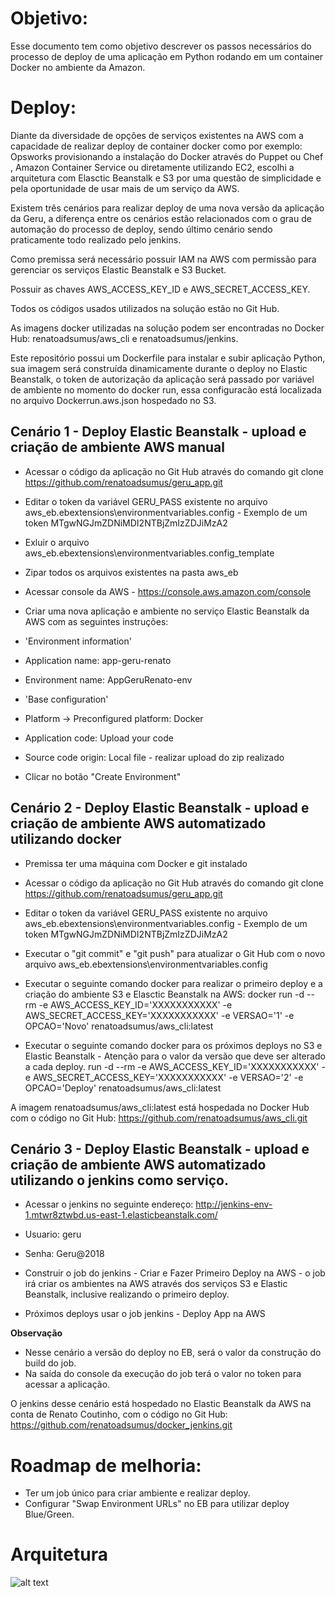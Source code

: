 # Objetivo:

Esse documento tem como objetivo descrever os passos necessários do processo de deploy de uma aplicação em Python rodando em um container Docker no ambiente da Amazon. 


# Deploy:

Diante da diversidade de opções de serviços existentes na AWS com a capacidade de realizar deploy de container docker como por exemplo: Opsworks provisionando a instalação do Docker através do Puppet ou Chef , Amazon Container Service ou diretamente utilizando EC2, escolhi a arquitetura com Elasctic Beanstalk e S3 por uma questão de simplicidade e pela oportunidade de usar mais de um serviço da AWS. 

Existem três cenários para realizar deploy de uma nova versão da aplicação da Geru, a diferença entre os cenários estão relacionados com o grau de automação do processo de deploy, sendo último cenário sendo praticamente todo realizado pelo jenkins.

Como premissa será necessário possuir IAM na AWS com permissão para gerenciar os serviços Elastic Beanstalk e S3 Bucket.

Possuir as chaves AWS_ACCESS_KEY_ID e AWS_SECRET_ACCESS_KEY.

Todos os códigos usados utilizados na solução estão no Git Hub.

As imagens docker utilizadas na solução podem ser encontradas no Docker Hub: renatoadsumus/aws_cli e renatoadsumus/jenkins.

Este repositório possui um Dockerfile para instalar e subir aplicação Python, sua imagem será construída dinamicamente durante o deploy no Elastic Beanstalk, o token de autorização da aplicação será passado por variável de ambiente no momento do docker run, essa configuracão está localizada no arquivo Dockerrun.aws.json hospedado no S3.

## Cenário 1 - Deploy Elastic Beanstalk - upload e criação de ambiente AWS manual

- Acessar o código da aplicação no Git Hub através do comando git clone https://github.com/renatoadsumus/geru_app.git

- Editar o token da variável GERU_PASS existente no arquivo aws_eb\.ebextensions\environmentvariables.config - Exemplo de um token MTgwNGJmZDNiMDI2NTBjZmIzZDJiMzA2

- Exluir o arquivo aws_eb\.ebextensions\environmentvariables.config_template

- Zipar todos os arquivos existentes na pasta aws_eb

- Acessar console da AWS - https://console.aws.amazon.com/console

- Criar uma nova aplicação e ambiente no serviço Elastic Beanstalk da AWS com as seguintes instruções:
- 'Environment information'
- Application name: app-geru-renato
- Environment name: AppGeruRenato-env
- 'Base configuration'
- Platform -> Preconfigured platform: Docker
- Application code: Upload your code 
- Source code origin: Local file - realizar upload do zip realizado
- Clicar no botão "Create Environment"

## Cenário 2 - Deploy Elastic Beanstalk - upload e criação de ambiente AWS automatizado utilizando docker

- Premissa ter uma máquina com Docker e git instalado

- Acessar o código da aplicação no Git Hub através do comando git clone https://github.com/renatoadsumus/geru_app.git

- Editar o token da variável GERU_PASS existente no arquivo aws_eb\.ebextensions\environmentvariables.config - Exemplo de um token MTgwNGJmZDNiMDI2NTBjZmIzZDJiMzA2

- Executar o "git commit" e "git push" para atualizar o Git Hub com o novo arquivo aws_eb\.ebextensions\environmentvariables.config

- Executar o seguinte comando docker para realizar o primeiro deploy e a criação do ambiente S3 e Elasctic Beanstalk na AWS: docker run -d --rm -e AWS_ACCESS_KEY_ID='XXXXXXXXXXX' -e AWS_SECRET_ACCESS_KEY='XXXXXXXXXXX' -e VERSAO='1' -e OPCAO='Novo' renatoadsumus/aws_cli:latest

- Executar o seguinte comando docker para os próximos deploys no S3 e Elastic Beanstalk - Atenção para o valor da versão que deve ser alterado a cada deploy.
run -d --rm -e AWS_ACCESS_KEY_ID='XXXXXXXXXXX' -e AWS_SECRET_ACCESS_KEY='XXXXXXXXXXX' -e VERSAO='2' -e OPCAO='Deploy' renatoadsumus/aws_cli:latest


A imagem renatoadsumus/aws_cli:latest está hospedada no Docker Hub com o código no Git Hub: https://github.com/renatoadsumus/aws_cli.git

## Cenário 3 - Deploy Elastic Beanstalk - upload e criação de ambiente AWS automatizado utilizando o jenkins como serviço.

- Acessar o jenkins no seguinte endereço: http://jenkins-env-1.mtwr8ztwbd.us-east-1.elasticbeanstalk.com/
- Usuario: geru
- Senha: Geru@2018

- Construir o job do jenkins - Criar e Fazer Primeiro Deploy na AWS - o job irá criar os ambientes na AWS através dos serviços S3 e Elastic Beanstalk, inclusive realizando o primeiro deploy.

- Próximos deploys usar o job jenkins - Deploy App na AWS 

**Observação**
- Nesse cenário a versão do deploy no EB, será o valor da construção do build do job.
- Na saída do console da execução do job terá o valor no token para acessar a aplicação.

O jenkins desse cenário está hospedado no Elastic Beanstalk da AWS na conta de Renato Coutinho, com o código no Git Hub: https://github.com/renatoadsumus/docker_jenkins.git


# Roadmap de melhoria:
- Ter um job único para criar ambiente e realizar deploy.
- Configurar "Swap Environment URLs" no EB para utilizar deploy Blue/Green.


# Arquitetura
![alt text](https://github.com/renatoadsumus/geru_app/blob/master/processo_deplo_aws.jpg)